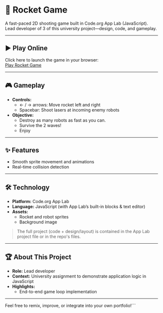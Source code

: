 # 🚀 Rocket Game

A fast-paced 2D shooting game built in Code.org App Lab (JavaScript).  
Lead developer of 3 of this university project—design, code, and gameplay.

---

## ▶️ Play Online  
Click here to launch the game in your browser:  
[Play Rocket Game](https://studio.code.org/projects/applab/IQ0HCU66EIwA32FXXkdBgY9Zi9Ra_xWXz6uIF2Jqja0)

---

## 🎮 Gameplay  
- **Controls:**  
  - ← / → arrows: Move rocket left and right  
  - Spacebar: Shoot lasers at incoming enemy robots  
- **Objective:**  
  - Destroy as many robots as fast as you can.  
  - Survive the 2 waves!
  - Enjoy

---

## ✨ Features  
- Smooth sprite movement and animations  
- Real-time collision detection  

---

## 🛠 Technology  
- **Platform:** Code.org App Lab  
- **Language:** JavaScript (with App Lab’s built-in blocks & text editor)  
- **Assets:**  
  - Rocket and robot sprites  
  - Background image  

> The full project (code + design/layout) is contained in the App Lab project file or in the repo's files. 

---

## 🏆 About This Project  
- **Role:** Lead developer 
- **Context:** University assignment to demonstrate application logic in JavaScript  
- **Highlights:**  
  - End-to-end game loop implementation    

---

Feel free to remix, improve, or integrate into your own portfolio!```
